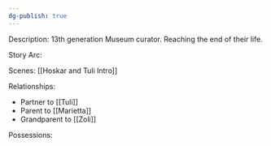 ```yaml
---
dg-publish: true
---
```

Description:
13th generation Museum curator. Reaching the end of their life.


Story Arc:

Scenes:
[[Hoskar and Tuli Intro]]

Relationships:
- Partner to [[Tuli]]
- Parent to [[Marietta]]
- Grandparent to [[Zoli]]

Possessions: